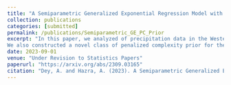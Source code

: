 ```yaml
---
title: "A Semiparametric Generalized Exponential Regression Model with a Principled Distance-based Prior for Analyzing Trends in Rainfall"
collection: publications
categories: [submitted]
permalink: /publications/Semiparametric_GE_PC_Prior
excerpt: "In this paper, we analyzed of precipitation data in the Western Ghats region from 1901 to 2022 by developing a semiparametric GE regression model that extends the GE distribution to a regression setting.
We also constructed a novel class of penalized complexity prior for the shape parameter of the GE distribution."
date: 2023-09-01
venue: "Under Revision to Statistics Papers"
paperurl: "https://arxiv.org/abs/2309.03165"
citation: "Dey, A. and Hazra, A. (2023). A Semiparametric Generalized Exponential Regression Model with a Principled Distance-based Prior for Analyzing Trends in Rainfall."
---
```

